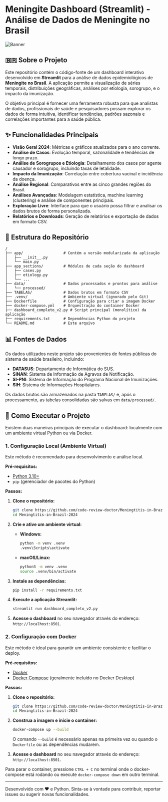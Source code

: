 # Meningite Dashboard (Streamlit) - Análise de Dados de Meningite no Brasil

![Banner](https://raw.githubusercontent.com/code-review-doctor/Meningtitis-in-Brazil-2024/main/diagrama_plotly_sistema_epidemiologico.png)

## 🇧🇷 Sobre o Projeto

Este repositório contém o código-fonte de um dashboard interativo desenvolvido em **Streamlit** para a análise de dados epidemiológicos de **Meningite no Brasil**. A aplicação permite a visualização de séries temporais, distribuições geográficas, análises por etiologia, sorogrupo, e o impacto da imunização.

O objetivo principal é fornecer uma ferramenta robusta para que analistas de dados, profissionais de saúde e pesquisadores possam explorar os dados de forma intuitiva, identificar tendências, padrões sazonais e correlações importantes para a saúde pública.

## ✨ Funcionalidades Principais

- **Visão Geral 2024**: Métricas e gráficos atualizados para o ano corrente.
- **Análise de Casos**: Evolução temporal, sazonalidade e tendências de longo prazo.
- **Análise de Sorogrupos e Etiologia**: Detalhamento dos casos por agente causador e sorogrupo, incluindo taxas de letalidade.
- **Impacto da Imunização**: Correlação entre cobertura vacinal e incidência da doença.
- **Análise Regional**: Comparativos entre as cinco grandes regiões do Brasil.
- **Análises Avançadas**: Modelagem estatística, machine learning (clustering) e análise de componentes principais.
- **Exploração Livre**: Interface para que o usuário possa filtrar e analisar os dados brutos de forma personalizada.
- **Relatórios e Downloads**: Geração de relatórios e exportação de dados em formato CSV.

## 📁 Estrutura do Repositório

```
/
├── app/                  # Contém a versão modularizada da aplicação
│   ├── __init__.py
│   └── main.py
├── app_sections/         # Módulos de cada seção do dashboard
│   ├── cases.py
│   ├── etiology.py
│   └── ...
├── data/                 # Dados processados e prontos para análise
│   └── processed/
├── TABELAS/              # Dados brutos em formato CSV
├── .venv/                # Ambiente virtual (ignorado pelo Git)
├── Dockerfile            # Configuração para criar a imagem Docker
├── docker-compose.yml    # Orquestração do container Docker
├── dashboard_completo_v2.py # Script principal (monolítico) da aplicação
├── requirements.txt      # Dependências Python do projeto
└── README.md             # Este arquivo
```

## 📊 Fontes de Dados

Os dados utilizados neste projeto são provenientes de fontes públicas do sistema de saúde brasileiro, incluindo:

- **DATASUS**: Departamento de Informática do SUS.
- **SINAN**: Sistema de Informação de Agravos de Notificação.
- **SI-PNI**: Sistema de Informação do Programa Nacional de Imunizações.
- **SIH**: Sistema de Informações Hospitalares.

Os dados brutos são armazenados na pasta `TABELAS/` e, após o processamento, as tabelas consolidadas são salvas em `data/processed/`.

## 🚀 Como Executar o Projeto

Existem duas maneiras principais de executar o dashboard: localmente com um ambiente virtual Python ou via Docker.

### 1. Configuração Local (Ambiente Virtual)

Este método é recomendado para desenvolvimento e análise local.

**Pré-requisitos:**
- [Python 3.10+](https://www.python.org/downloads/)
- `pip` (gerenciador de pacotes do Python)

**Passos:**

1.  **Clone o repositório:**
    ```bash
    git clone https://github.com/code-review-doctor/Meningtitis-in-Brazil-2024.git
    cd Meningtitis-in-Brazil-2024
    ```

2.  **Crie e ative um ambiente virtual:**
    - **Windows:**
      ```bash
      python -m venv .venv
      .venv\Scripts\activate
      ```
    - **macOS/Linux:**
      ```bash
      python3 -m venv .venv
      source .venv/bin/activate
      ```

3.  **Instale as dependências:**
    ```bash
    pip install -r requirements.txt
    ```

4.  **Execute a aplicação Streamlit:**
    ```bash
    streamlit run dashboard_completo_v2.py
    ```

5.  **Acesse o dashboard** no seu navegador através do endereço: `http://localhost:8501`.

### 2. Configuração com Docker

Este método é ideal para garantir um ambiente consistente e facilitar o deploy.

**Pré-requisitos:**
- [Docker](https://www.docker.com/get-started)
- [Docker Compose](https://docs.docker.com/compose/install/) (geralmente incluído no Docker Desktop)

**Passos:**

1.  **Clone o repositório:**
    ```bash
    git clone https://github.com/code-review-doctor/Meningtitis-in-Brazil-2024.git
    cd Meningtitis-in-Brazil-2024
    ```

2.  **Construa a imagem e inicie o container:**
    ```bash
    docker-compose up --build
    ```
    O comando `--build` é necessário apenas na primeira vez ou quando o `Dockerfile` ou as dependências mudarem.

3.  **Acesse o dashboard** no seu navegador através do endereço: `http://localhost:8501`.

Para parar o container, pressione `CTRL + C` no terminal onde o docker-compose está rodando ou execute `docker-compose down` em outro terminal.

---

Desenvolvido com ❤️ e Python. Sinta-se à vontade para contribuir, reportar issues ou sugerir novas funcionalidades.